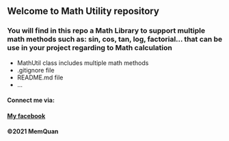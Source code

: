 ## Welcome to Math Utility repository

### You will find in this repo a Math Library to support multiple math methods such as: sin, cos, tan, log, factorial... that can be use in your project regarding to Math calculation

* MathUtil class includes multiple math methods
* .gitignore file 
* README.md file
* ... 


#### Connect me via:
#### [My facebook](https://www.facebook.com/profile.php?id=100009477585420)

#### ©2021 MemQuan
